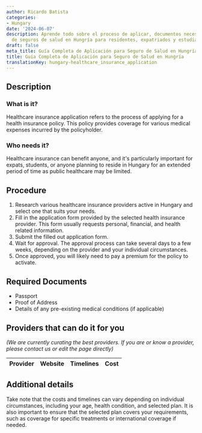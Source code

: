 ```yaml
---
author: Ricardo Batista
categories:
- Hungary
date: '2024-06-07'
description: Aprende todo sobre el proceso de aplicar, documentos necesarios y proveedores
  de seguros de salud en Hungría para residentes, expatriados y estudiantes.
draft: false
meta_title: Guía Completa de Aplicación para Seguro de Salud en Hungría
title: Guía Completa de Aplicación para Seguro de Salud en Hungría
translationKey: hungary-healthcare_insurance_application
---
```



## Description
### What is it?
Healthcare insurance application refers to the process of applying for a health insurance policy. This policy provides coverage for various medical expenses incurred by the policyholder.

### Who needs it?
Healthcare insurance can benefit anyone, and it's particularly important for expats, students, or anyone planning to reside in Hungary for an extended period of time as public healthcare may be limited.

## Procedure

1. Research various healthcare insurance providers active in Hungary and select one that suits your needs. 
2. Fill in the application form provided by the selected health insurance provider. This form usually requests personal, financial, and health related information.
3. Submit the filled out application form.
4. Wait for approval. The approval process can take several days to a few weeks, depending on the provider and your individual circumstances.
5. Once approved, you will likely need to pay a premium for the policy to activate. 

## Required Documents
* Passport 
* Proof of Address
* Details of any pre-existing medical conditions (if applicable)

## Providers that can do it for you

_(We are currently curating the best providers. If you are or know a provider, please contact us or edit the page directly)_

| Provider        |     Website     |     Timelines    |       Cost      |
| --------------- | --------------- |  :-------------: | :-------------: |

## Additional details
Take note that the costs and timelines can vary depending on individual circumstances, including your age, health condition, and selected plan. It is also important to ensure that the selected plan covers your requirements, such as coverage for specific treatments or international coverage if needed.